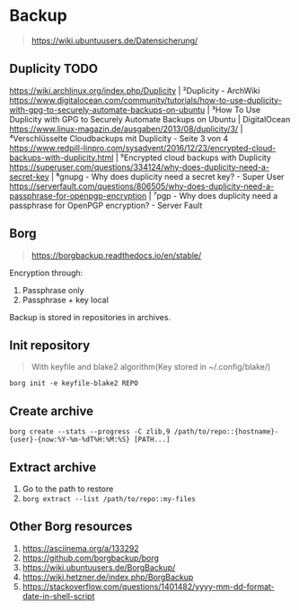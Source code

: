 # Backup

> <https://wiki.ubuntuusers.de/Datensicherung/>

## Duplicity TODO

https://wiki.archlinux.org/index.php/Duplicity | ²Duplicity - ArchWiki
https://www.digitalocean.com/community/tutorials/how-to-use-duplicity-with-gpg-to-securely-automate-backups-on-ubuntu | ³How To Use Duplicity with GPG to Securely Automate Backups on Ubuntu | DigitalOcean
https://www.linux-magazin.de/ausgaben/2013/08/duplicity/3/ | ⁴Verschlüsselte Cloudbackups mit Duplicity - Seite 3 von 4
https://www.redpill-linpro.com/sysadvent/2016/12/23/encrypted-cloud-backups-with-duplicity.html | ⁵Encrypted cloud backups with Duplicity
https://superuser.com/questions/334124/why-does-duplicity-need-a-secret-key | ⁶gnupg - Why does duplicity need a secret key? - Super User
https://serverfault.com/questions/806505/why-does-duplicity-need-a-passphrase-for-openpgp-encryption | ⁷pgp - Why does duplicity need a passphrase for OpenPGP encryption? - Server Fault

## Borg

> <https://borgbackup.readthedocs.io/en/stable/>

Encryption through:

1. Passphrase only
2. Passphrase + key local

Backup is stored in repositories in archives.

## Init repository

> With keyfile and blake2 algorithm(Key stored in ~/.config/blake/)

`borg init -e keyfile-blake2 REPO`

## Create archive

`borg create --stats --progress -C zlib,9 /path/to/repo::{hostname}-{user}-{now:%Y-%m-%dT%H:%M:%S} [PATH...]`

## Extract archive

1. Go to the path to restore
2. `borg extract --list /path/to/repo::my-files`

## Other Borg resources

1. <https://asciinema.org/a/133292>
2. <https://github.com/borgbackup/borg>
3. <https://wiki.ubuntuusers.de/BorgBackup/>
4. <https://wiki.hetzner.de/index.php/BorgBackup>
5. <https://stackoverflow.com/questions/1401482/yyyy-mm-dd-format-date-in-shell-script>
